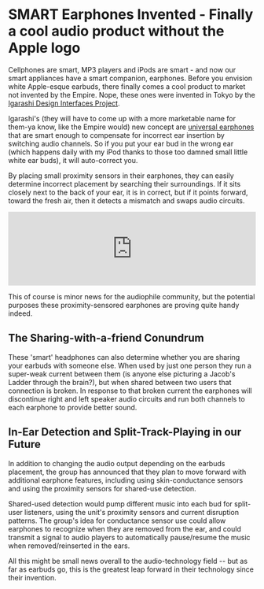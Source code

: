 # SMART Earphones Invented - Finally a cool audio product without the Apple logo

Cellphones are smart, MP3 players and iPods are smart - and now our smart appliances have a smart companion, earphones. Before you envision white Apple-esque earbuds, there finally comes a cool product to market not invented by the Empire. Nope, these ones were invented in Tokyo by the <a href="http://www.designinterface.jp/en/">Igarashi Design Interfaces Project</a>.

Igarashi's (they will have to come up with a more marketable name for them-ya know, like the Empire would) new concept are <a href="http://www.designinterface.jp/en/projects/UniversalEarphones/">universal earphones</a> that are smart enough to compensate for incorrect ear insertion by switching audio channels. So if you put your ear bud in the wrong ear (which happens daily with my iPod thanks to those too damned small little white ear buds), it will auto-correct you.

By placing small proximity sensors in their earphones, they can easily determine incorrect placement by searching their surroundings. If it sits closely next to the back of your ear, it is in correct, but if it points forward, toward the fresh air, then it detects a mismatch and swaps audio circuits.

<iframe src="https://player.vimeo.com/video/36062219?h=4aa4de9938" width="100%" frameborder="0" allow="autoplay; fullscreen; picture-in-picture" allowfullscreen></iframe>

This of course is minor news for the audiophile community, but the potential purposes these proximity-sensored earphones are proving quite handy indeed.

## The Sharing-with-a-friend Conundrum

These 'smart' headphones can also determine whether you are sharing your earbuds with someone else. When used by just one person they run a super-weak current between them (is anyone else picturing a Jacob's Ladder through the brain?), but when shared between two users that connection is broken. In response to that broken current the earphones will discontinue right and left speaker audio circuits and run both channels to each earphone to provide better sound.

## In-Ear Detection and Split-Track-Playing in our Future

In addition to changing the audio output depending on the earbuds placement, the group has announced that they plan to move forward with additional earphone features, including using skin-conductance sensors and using the proximity sensors for shared-use detection. 

Shared-used detection would pump different music into each bud for split-user listeners, using the unit's proximity sensors and current disruption patterns. The group's idea for conductance sensor use could allow earphones to recognize when they are removed from the ear, and could transmit a signal to audio players to automatically pause/resume the music when removed/reinserted in the ears. 

All this might be small news overall to the audio-technology field -- but as far as earbuds go, this is the greatest leap forward in their technology since their invention.
